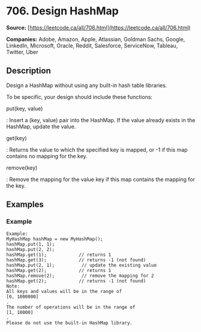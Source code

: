 # 706. Design HashMap

**Source:** [https://leetcode.ca/all/706.html](https://leetcode.ca/all/706.html)

**Companies:** Adobe, Amazon, Apple, Atlassian, Goldman Sachs, Google, LinkedIn, Microsoft, Oracle, Reddit, Salesforce, ServiceNow, Tableau, Twitter, Uber

## Description

Design a HashMap without using any built-in hash table libraries.

To be specific, your design should include these functions:

put(key, value)

: Insert a (key, value) pair into the HashMap. If the
            value already exists in the HashMap, update the value.

get(key)

: Returns the value to which the specified key is mapped, or -1 if
            this map contains no mapping for the key.

remove(key)

: Remove the mapping for the value key if this map
            contains the mapping for the key.

## Examples

### Example

```
Example:
MyHashMap hashMap = new MyHashMap();
hashMap.put(1, 1);          
hashMap.put(2, 2);        
hashMap.get(1);            // returns 1
hashMap.get(3);            // returns -1 (not found)
hashMap.put(2, 1);          // update the existing value
hashMap.get(2);            // returns 1
hashMap.remove(2);          // remove the mapping for 2
hashMap.get(2);            // returns -1 (not found)
Note:
All keys and values will be in the range of
[0, 1000000]
.
The number of operations will be in the range of
[1, 10000]
.
Please do not use the built-in HashMap library.
```

